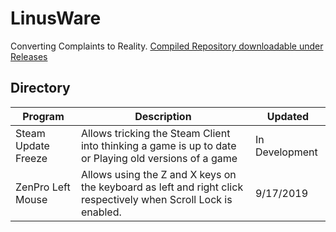 # LinusWare
Converting Complaints to Reality. [Compiled Repository downloadable under Releases](https://github.com/rcmaehl/LinusWare/releases)

## Directory
Program|Description|Updated
--|--|--
Steam Update Freeze|Allows tricking the Steam Client into thinking a game is up to date or Playing old versions of a game|In Development
ZenPro Left Mouse|Allows using the Z and X keys on the keyboard as left and right click respectively when Scroll Lock is enabled.|9/17/2019
